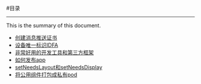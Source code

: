#目录

***

This is the summary of this document.

* [创建消息推送证书](Content/创建消息推送证书.md)
* [设备唯一标识IDFA](Content/IDFA.md)
* [非常好用的开发工具和第三方框架](Content/ThirdPart.md) 
* [如何发布app](Content/SubmitApp.md)
* [setNeedsLayout和setNeedsDisplay](Content/Show.md)
* [将公用组件打包成私有pod](Content/Cocopods.md)

